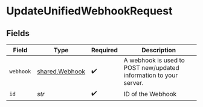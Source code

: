 # UpdateUnifiedWebhookRequest


## Fields

| Field                                                             | Type                                                              | Required                                                          | Description                                                       |
| ----------------------------------------------------------------- | ----------------------------------------------------------------- | ----------------------------------------------------------------- | ----------------------------------------------------------------- |
| `webhook`                                                         | [shared.Webhook](../../models/shared/webhook.md)                  | :heavy_check_mark:                                                | A webhook is used to POST new/updated information to your server. |
| `id`                                                              | *str*                                                             | :heavy_check_mark:                                                | ID of the Webhook                                                 |